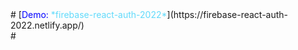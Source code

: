 <div id="demo-link-firebase-react-auth-2022">
# [<span style="color:blue">Demo:</span>  <span style="color:#61dafb">*firebase-react-auth-2022*</span>](https://firebase-react-auth-2022.netlify.app/)
</div>
#
<style>
#demo-link-firebase-react-auth-2022 a {
text-decoration:none;
}
</style>
